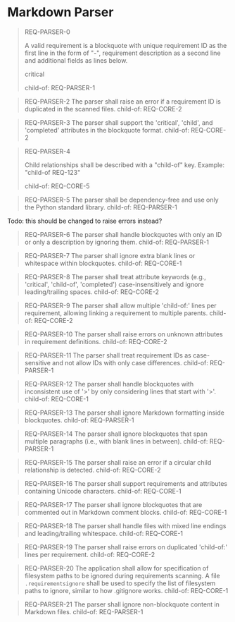 # Markdown Parser

> REQ-PARSER-0
>
> A valid requirement is a blockquote with unique requirement ID as the first line in the form of "<STRING>-<NUMBER>", requirement description as a second line and additional fields as lines below.
>
> critical
>
> child-of: REQ-PARSER-1

> REQ-PARSER-2
> The parser shall raise an error if a requirement ID is duplicated in the scanned files.
> child-of: REQ-CORE-2

> REQ-PARSER-3
> The parser shall support the 'critical', 'child', and 'completed' attributes in the blockquote format.
> child-of: REQ-CORE-2

> REQ-PARSER-4
>
> Child relationships shall be described with a "child-of" key. Example: "child-of REQ-123"
>
> child-of: REQ-CORE-5

> REQ-PARSER-5
> The parser shall be dependency-free and use only the Python standard library.
> child-of: REQ-PARSER-1

Todo: this should be changed to raise errors instead?

> REQ-PARSER-6
> The parser shall handle blockquotes with only an ID or only a description by ignoring them.
> child-of: REQ-PARSER-1

> REQ-PARSER-7
> The parser shall ignore extra blank lines or whitespace within blockquotes.
> child-of: REQ-CORE-1

> REQ-PARSER-8
> The parser shall treat attribute keywords (e.g., 'critical', 'child-of', 'completed') case-insensitively and ignore leading/trailing spaces.
> child-of: REQ-CORE-2

> REQ-PARSER-9
> The parser shall allow multiple 'child-of:' lines per requirement, allowing linking a requirement to multiple parents.
> child-of: REQ-CORE-2

> REQ-PARSER-10
> The parser shall raise errors on unknown attributes in requirement definitions.
> child-of: REQ-CORE-2

> REQ-PARSER-11
> The parser shall treat requirement IDs as case-sensitive and not allow IDs with only case differences.
> child-of: REQ-PARSER-1

> REQ-PARSER-12
> The parser shall handle blockquotes with inconsistent use of '>' by only considering lines that start with '>'.
> child-of: REQ-CORE-1

> REQ-PARSER-13
> The parser shall ignore Markdown formatting inside blockquotes.
> child-of: REQ-PARSER-1

> REQ-PARSER-14
> The parser shall ignore blockquotes that span multiple paragraphs (i.e., with blank lines in between).
> child-of: REQ-PARSER-1

> REQ-PARSER-15
> The parser shall raise an error if a circular child relationship is detected.
> child-of: REQ-CORE-2

> REQ-PARSER-16
> The parser shall support requirements and attributes containing Unicode characters.
> child-of: REQ-CORE-1

> REQ-PARSER-17
> The parser shall ignore blockquotes that are commented out in Markdown comment blocks.
> child-of: REQ-CORE-1

> REQ-PARSER-18
> The parser shall handle files with mixed line endings and leading/trailing whitespace.
> child-of: REQ-CORE-1

> REQ-PARSER-19
> The parser shall raise errors on duplicated 'child-of:' lines per requirement.
> child-of: REQ-CORE-2

> REQ-PARSER-20
> The application shall allow for specification of filesystem paths to be ignored during requirements scanning. A file `.requirementsignore` shall be used to specify the list of filesystem paths to ignore, similar to how .gitignore works.
> child-of: REQ-CORE-1

> REQ-PARSER-21
> The parser shall ignore non-blockquote content in Markdown files.
> child-of: REQ-PARSER-1
